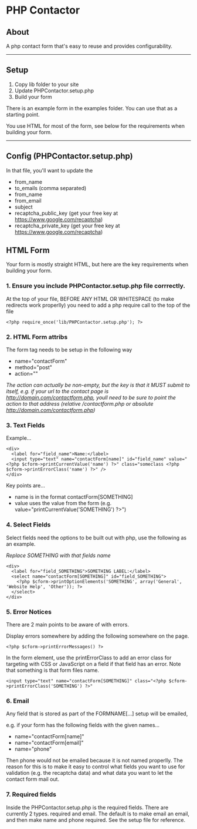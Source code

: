 # PHP Contactor

## About

A php contact form that's easy to reuse and provides configurability.

---

## Setup

1. Copy lib folder to your site
2. Update PHPContactor.setup.php
3. Build your form

There is an example form in the examples folder. You can use that as a starting point.

You use HTML for most of the form, see below for the requirements when building your form.

---

## Config (PHPContactor.setup.php)

In that file, you'll want to update the

- from_name
- to_emails (comma separated)
- from_name
- from_email
- subject
- recaptcha_public_key (get your free key at https://www.google.com/recaptcha)
- recaptcha_private_key (get your free key at https://www.google.com/recaptcha)

## HTML Form

Your form is mostly straight HTML, but here are the key requirements when building your form.

### 1. Ensure you include PHPContactor.setup.php file corrrectly.

At the top of your file, BEFORE ANY HTML OR WHITESPACE (to make redirects work properlly) you need to add a php require call to the top of the file 

    <?php require_once('lib/PHPContactor.setup.php'); ?>

### 2. HTML Form attribs

The form tag needs to be setup in the following way

- name="contactForm"
- method="post"
- action=""

_The action can actually be non-empty, but the key is that it MUST submit to itself, e.g. if your url to the contact page is http://domain.com/contactform.php, youll need to be sure to point the action to that address (relative /contactform.php or absolute http://domain.com/contactform.php)_

### 3. Text Fields

Example...

    <div>
      <label for="field_name">Name:</label>
      <input type="text" name="contactForm[name]" id="field_name" value="<?php $cform->printCurrentValue('name') ?>" class="someclass <?php $cform->printErrorClass('name') ?>" />
    </div>

Key points are...

- name is in the format contactForm[SOMETHING]
- value uses the value from the form (e.g. value="<?php $cform->printCurrentValue('SOMETHING') ?>")

### 4. Select Fields

Select fields need the options to be built out with php, use the following as an example.

_Replace SOMETHING with that fields name_

    <div>
      <label for="field_SOMETHING">SOMETHING LABEL:</label>
      <select name="contactForm[SOMETHING]" id="field_SOMETHING">
        <?php $cform->printOptionElements('SOMETHING', array('General', 'Website Help', 'Other')); ?>
      </select>
    </div>

### 5. Error Notices

There are 2 main points to be aware of with errors.

Display errors somewhere by adding the following somewhere on the page.

    <?php $cform->printErrorMessages() ?>

In the form element, use the printErrorClass to add an error class for targeting with CSS or JavaScript on a field if that field has an error. Note that something is that form files name.

    <input type="text" name="contactForm[SOMETHING]" class="<?php $cform->printErrorClass('SOMETHING') ?>"

### 6. Email

Any field that is stored as part of the FORMNAME[...] setup will be emailed,

e.g. if your form has the following fields with the given names...

- name="contactForm[name]"
- name="contactForm[email]"
- name="phone"

Then phone would not be emailed because it is not named properlly. The reason for this is to make it easy to control what fields you want to use for validation (e.g. the recaptcha data) and what data you want to let the contact form mail out.

### 7. Required fields

Inside the PHPContactor.setup.php is the required fields. There are currently 2 types. required and email. The default is to make email an email, and then make name and phone required. See the setup file for reference.
